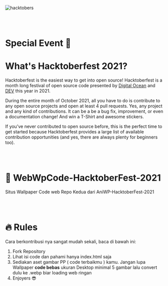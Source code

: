 ![hacktobers](https://hacktoberfest.digitalocean.com/_nuxt/img/logo-hacktoberfest-full.f42e3b1.svg)

\
<br />

# Special Event :tada:

# What's Hacktoberfest 2021?

Hacktoberfest is the easiest way to get into open source! Hacktoberfest is a month long festival of open source code presented by [Digital Ocean](https://www.digitalocean.com/) and [DEV](https://dev.to/) this year in 2021.

During the entire month of October 2021, all you have to do is contribute to any open source projects and open at least 4 pull requests. Yes, any project and any kind of contributions. It can be a be a bug fix, improvement, or even a documentation change! And win a T-Shirt and awesome stickers.

If you’ve never contributed to open source before, this is the perfect time to get started because Hacktoberfest provides a large list of available contribution opportunities (and yes, there are always plenty for beginners too).


\
<br />


# :star2: WebWpCode-HacktoberFest-2021
Situs Wallpaper Code web
Repo Kedua dari AniWP-HacktoberFest-2021

\
<br />

# :fire: Rules
Cara berkontribusi nya sangat mudah sekali, baca di bawah ini:

1. Fork Repository
2. Lihat isi code dan pahami hanya index.html saja
3. Sediakan aset gambar PP ( code terbaikmu ) kamu. Jangan lupa Wallpaper **code bebas** ukuran Desktop minimal 5 gambar lalu convert dulu ke .webp biar loading web ringan
4. Enjoyers :sunglasses:

\
<br />






